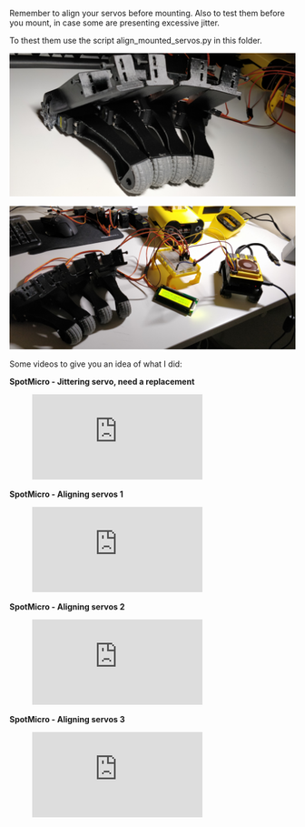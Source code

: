 Remember to align your servos before mounting.
Also to test them before you mount, in case some are presenting excessive jitter.

To thest them use the script align_mounted_servos.py in this folder.

![aligned-legs.jpg](aligned-legs.jpg)

![aligned-legs-2.jpg](aligned-legs-2.jpg)

Some videos to give you an idea of what I did:


**SpotMicro - Jittering servo, need a replacement**

<!-- blank line -->
<figure class="video_container">
  <iframe src="https://www.youtube.com/embed/7d3iO5jCroM" frameborder="0" allowfullscreen="true"> </iframe>
</figure>
<!-- blank line -->

**SpotMicro - Aligning servos 1**

<!-- blank line -->
<figure class="video_container">
  <iframe src="https://www.youtube.com/embed/tBt8xCcZeH0" frameborder="0" allowfullscreen="true"> </iframe>
</figure>
<!-- blank line -->

**SpotMicro - Aligning servos 2**

<!-- blank line -->
<figure class="video_container">
  <iframe src="https://www.youtube.com/embed/m_V5X4ZloSo" frameborder="0" allowfullscreen="true"> </iframe>
</figure>
<!-- blank line -->

**SpotMicro - Aligning servos 3**

<!-- blank line -->
<figure class="video_container">
  <iframe src="https://www.youtube.com/embed/I0enRPsiIeQ" frameborder="0" allowfullscreen="true"> </iframe>
</figure>
<!-- blank line -->

